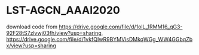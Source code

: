 # LST-AGCN_AAAI2020

download code from https://drive.google.com/file/d/1olL_1RMM16_qG3-92F28tS7zlvwj03fh/view?usp=sharing, https://drive.google.com/file/d/1vkfQIwR9BYMVisDMkqWGg_WW4GGbqZbx/view?usp=sharing
